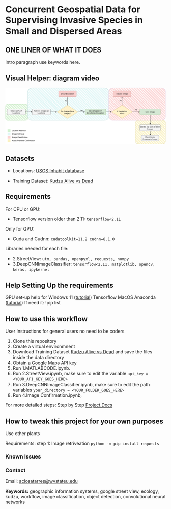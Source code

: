 # Concurrent Geospatial Data for Supervising Invasive Species in Small and Dispersed Areas 

## ONE LINER OF WHAT IT DOES

Intro paragraph use keywords here.

## Visual Helper: diagram video
![Workflow of our proposed model](Workflow.png)

## Datasets
- Locations: [USGS Inhabit database](https://gis.usgs.gov/inhabit/)

- Training Dataset: [Kudzu Alive vs Dead](https://www.kaggle.com/datasets/albaclosatarres/alive-vs-dead-kudzu-vegetation) 

## Requirements
For CPU or GPU:
- Tensorflow version older than 2.11: `tensorflow<2.11`
  
Only for GPU:
- Cuda and Cudnn: `cudatoolkit=11.2 cudnn=8.1.0 `

Libraries needed for each file:
- 2.StreetView: `utm, pandas, openpyxl, requests, numpy`
- 3.DeepCNNImageClassifier: `tensorflow<2.11, matplotlib, opencv, keras, ipykernel`

## Help Setting Up the requirements
GPU set-up help for Windows 11 ([tutorial](https://www.xda-developers.com/use-gpu-jupyter-notebook/)) 
Tensorflow MacOS Anaconda ([tutorial](https://www.youtube.com/watch?v=CrEl8QL8hsM))
If need it: !pip list

## How to use this workflow
User Instructions for general users no need to be coders
1. Clone this repository
2. Create a virtual environmnent
3. Download Training Dataset [Kudzu Alive vs Dead](https://www.kaggle.com/datasets/albaclosatarres/alive-vs-dead-kudzu-vegetation) and save the files inside the data directory
4. Obtain a Google Maps API key
5. Run 1.MATLABCODE.ipynb. 
6. Run 2.StreetView.ipynb, make sure to edit the variable `api_key = <YOUR_API_KEY_GOES_HERE>`
7. Run 3.DeepCNNImageClassifier.ipynb, make sure to edit the path variables `your_directory = <YOUR_FOLDER_GOES_HERE>`
8. Run 4.Image Confirmation.ipynb, 

For more detailed steps: Step by Step [Project.Docs](https://www.kaggle.com/datasets/albaclosatarres/alive-vs-dead-kudzu-vegetation) 



## How to tweak this project for your own purposes
Use other plants

Requirements:
step 1: Image retriveation
`python -m pip install requests`




### Known Issues



### Contact
Email: aclosatarres@wvstateu.edu




**Keywords:** geographic information systems, google street view, ecology, kudzu, workflow,
image classification, object detection, convolutional neural networks
